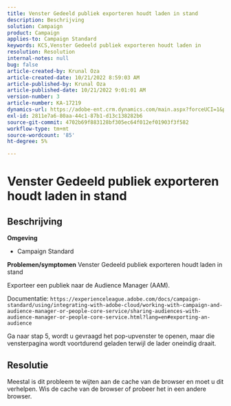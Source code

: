 ```yaml
---
title: Venster Gedeeld publiek exporteren houdt laden in stand
description: Beschrijving
solution: Campaign
product: Campaign
applies-to: Campaign Standard
keywords: KCS,Venster Gedeeld publiek exporteren houdt laden in
resolution: Resolution
internal-notes: null
bug: false
article-created-by: Krunal Oza
article-created-date: 10/21/2022 8:59:03 AM
article-published-by: Krunal Oza
article-published-date: 10/21/2022 9:01:01 AM
version-number: 3
article-number: KA-17219
dynamics-url: https://adobe-ent.crm.dynamics.com/main.aspx?forceUCI=1&pagetype=entityrecord&etn=knowledgearticle&id=693dd99b-1e51-ed11-bba2-0022480867fb
exl-id: 2811e7a6-80aa-44c1-87b1-d13c138282b6
source-git-commit: 4702b69f883128bf305ec64f012ef01903f3f582
workflow-type: tm+mt
source-wordcount: '85'
ht-degree: 5%

---
```


# Venster Gedeeld publiek exporteren houdt laden in stand

## Beschrijving

<b>Omgeving</b>
- Campaign Standard



<b>Problemen/symptomen</b>
Venster Gedeeld publiek exporteren houdt laden in stand

Exporteer een publiek naar de Audience Manager (AAM).

Documentatie: `https://experienceleague.adobe.com/docs/campaign-standard/using/integrating-with-adobe-cloud/working-with-campaign-and-audience-manager-or-people-core-service/sharing-audiences-with-audience-manager-or-people-core-service.html?lang=en#exporting-an-audience`

Ga naar stap 5, wordt u gevraagd het pop-upvenster te openen, maar die vensterpagina wordt voortdurend geladen terwijl de lader oneindig draait.


## Resolutie


Meestal is dit probleem te wijten aan de cache van de browser en moet u dit verhelpen. Wis de cache van de browser of probeer het in een andere browser.
